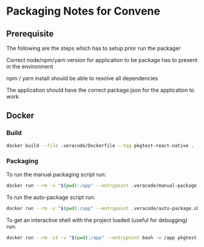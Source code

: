 # Packaging Notes for Convene

## Prerequisite
The following are the steps which has to setup prior run the packager

Correct node/npm/yarn version for application to be package has to present in the environment

npm / yarn install should be able to resolve all dependencies

The application should have the correct package.json for the application to work


## Docker

### Build

```bash
docker build --file .veracode/Dockerfile --tag pkgtest-react-native .
```

### Packaging

To run the manual packaging script run:

```bash
docker run --rm -v "$(pwd):/app" --entrypoint .veracode/manual-package.sh -w /app pkgtest-react-native
```

To run the auto-package script run:

```bash
docker run --rm -v "$(pwd):/app" --entrypoint .veracode/auto-package.sh -w /app pkgtest-react-native
```

To get an interactive shell with the project loaded (useful for debugging) run:

```bash
docker run --rm -it -v "$(pwd):/app" --entrypoint bash -w /app pkgtest-react-native
```
